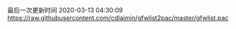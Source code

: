 最后一次更新时间 2020-03-13 04:30:09
https://raw.githubusercontent.com/cdlaimin/gfwlist2pac/master/gfwlist.pac

